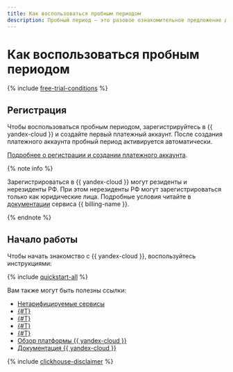 ```yaml
---
title: Как воспользоваться пробным периодом
description: Пробный период — это разовое ознакомительное предложение для новых клиентов. Вы можете воспользоваться пробным периодом, если вы никогда не приобретали услуги {{ yandex-cloud }} и ранее не активировали пробный период.
---
```


# Как воспользоваться пробным периодом

{% include [free-trial-conditions](../../_includes/free-trial-conditions.md) %}

## Регистрация

Чтобы воспользоваться пробным периодом, зарегистрируйтесь в {{ yandex-cloud }} и создайте первый платежный аккаунт. После создания платежного аккаунта пробный период активируется автоматически.

[Подробнее о регистрации и создании платежного аккаунта](../../billing/quickstart/index.md).

{% note info %}

Зарегистрироваться в {{ yandex-cloud }} могут резиденты и нерезиденты РФ. При этом нерезиденты РФ могут зарегистрироваться только как юридические лица. Подробные условия читайте в [документации](../../billing/qa/non-resident.md) сервиса {{ billing-name }}.


{% endnote %}



## Начало работы

Чтобы начать знакомство с {{ yandex-cloud }}, воспользуйтесь инструкциями:

{% include [quickstart-all](../../_includes/quickstart-all-no-billing.md) %}

Вам также могут быть полезны ссылки:
* [Нетарифицируемые сервисы](../../billing/pricing.md#free)
* [{#T}](limits.md)
* [{#T}](usage-monitor.md)
* [{#T}](trial-ending.md)
* [{#T}](upgrade-to-paid.md)
* [Обзор платформы {{ yandex-cloud }}](../../overview/index.yaml)
* [Документация {{ yandex-cloud }}](/docs)

{% include [clickhouse-disclaimer](../../_includes/clickhouse-disclaimer.md) %}
